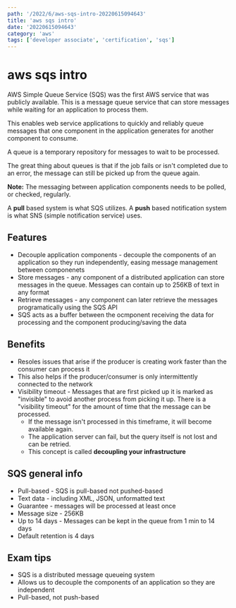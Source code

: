 ```yaml
---
path: '/2022/6/aws-sqs-intro-20220615094643'
title: 'aws sqs intro'
date: '20220615094643'
category: 'aws'
tags: ['developer associate', 'certification', 'sqs']
---
```


# aws sqs intro
AWS Simple Queue Service (SQS) was the first AWS service that was publicly available.
This is a message queue service that can store messages while waiting for an
application to process them.

This enables web service applications to quickly and reliably queue messages that
one component in the application generates for another component to consume.

A queue is a temporary repository for messages to wait to be processed.

The great thing about queues is that if the job fails or isn't completed due to an
error, the message can still be picked up from the queue again.

**Note:** The messaging between application components needs to be polled, or checked,
regularly.

A **pull** based system is what SQS utilizes. A **push** based notification system is
what SNS (simple notification service) uses.

## Features
* Decouple application components - decouple the components of an application so they run
independently, easing message management between componenets
* Store messages - any component of a distributed application can store messages in the queue.
Messages can contain up to 256KB of text in any format
* Retrieve messages - any component can later retrieve the messages programatically using
the SQS API
* SQS acts as a buffer between the ocmponent receiving the data for processing and the component
producing/saving the data

## Benefits
* Resoles issues that arise if the producer is creating work faster than the consumer
can process it
* This also helps if the producer/consumer is only intermittently connected to the network
* Visibility timeout - Messages that are first picked up it is marked as "invisible"
to avoid another process from picking it up. There is a "visibility timeout" for the
amount of time that the message can be processed.
    * If the message isn't processed in this timeframe, it will become available again.
    * The application server can fail, but the query itself is not lost and can be retried.
    * This concept is called **decoupling your infrastructure**

## SQS general info
* Pull-based - SQS is pull-based not pushed-based
* Text data - including XML, JSON, unformatted text
* Guarantee - messages will be processed at least once
* Message size - 256KB
* Up to 14 days - Messages can be kept in the queue from 1 min to 14 days
* Default retention is 4 days

## Exam tips
* SQS is a distributed message queueing system
* Allows us to decouple the components of an application so they are independent
* Pull-based, not push-based

